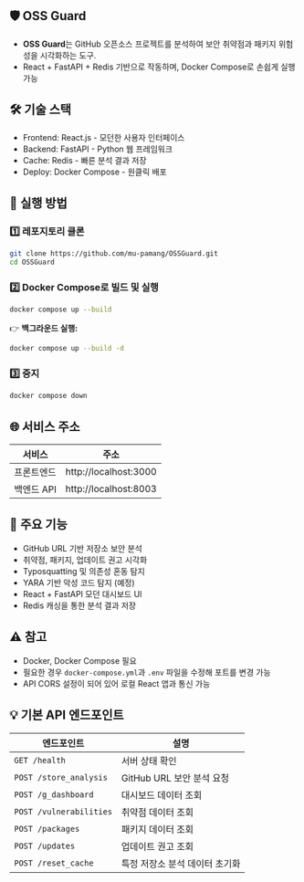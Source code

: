 ## 🛡️ OSS Guard

- **OSS Guard**는 GitHub 오픈소스 프로젝트를 분석하여 보안 취약점과 패키지 위험성을 시각화하는 도구.
- React + FastAPI + Redis 기반으로 작동하며, Docker Compose로 손쉽게 실행 가능

## 🛠️ 기술 스택

- Frontend: React.js - 모던한 사용자 인터페이스
- Backend: FastAPI -  Python 웹 프레임워크
- Cache: Redis - 빠른 분석 결과 저장
- Deploy: Docker Compose - 원클릭 배포

## 🚀 실행 방법

### 1️⃣ 레포지토리 클론

```bash
git clone https://github.com/mu-pamang/OSSGuard.git
cd OSSGuard
```

### 2️⃣ Docker Compose로 빌드 및 실행

```bash
docker compose up --build
```

👉 **백그라운드 실행:**

```bash
docker compose up --build -d
```

### 3️⃣ 중지

```bash
docker compose down
```

## 🌐 서비스 주소

| 서비스 | 주소 |
|--------|------|
| 프론트엔드 | http://localhost:3000 |
| 백엔드 API | http://localhost:8003 |

## 📝 주요 기능

-  GitHub URL 기반 저장소 보안 분석
-  취약점, 패키지, 업데이트 권고 시각화
-  Typosquatting 및 의존성 혼동 탐지
-  YARA 기반 악성 코드 탐지 (예정)
-  React + FastAPI 모던 대시보드 UI
-  Redis 캐싱을 통한 분석 결과 저장

## ⚠️ 참고

- Docker, Docker Compose 필요
- 필요한 경우 `docker-compose.yml`과 `.env` 파일을 수정해 포트를 변경 가능
- API CORS 설정이 되어 있어 로컬 React 앱과 통신 가능

## 💡 기본 API 엔드포인트

| 엔드포인트 | 설명 |
|------------|------|
| `GET /health` | 서버 상태 확인 |
| `POST /store_analysis` | GitHub URL 보안 분석 요청 |
| `POST /g_dashboard` | 대시보드 데이터 조회 |
| `POST /vulnerabilities` | 취약점 데이터 조회 |
| `POST /packages` | 패키지 데이터 조회 |
| `POST /updates` | 업데이트 권고 조회 |
| `POST /reset_cache` | 특정 저장소 분석 데이터 초기화 |
